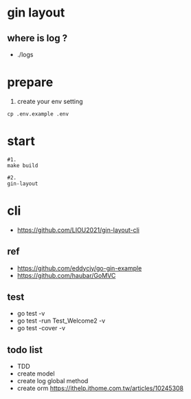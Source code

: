 # gin layout

## where is log ?
- ./logs

# prepare
1. create your env setting
```
cp .env.example .env
```
# start
```
#1.
make build

#2.
gin-layout
```
# cli
- https://github.com/LIOU2021/gin-layout-cli

## ref
- https://github.com/eddycjy/go-gin-example
- https://github.com/haubar/GoMVC

## test
- go test -v
- go test -run Test_Welcome2 -v
- go test -cover -v

## todo list
- TDD
- create model
- create log global method
- create orm https://ithelp.ithome.com.tw/articles/10245308